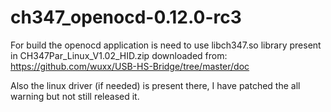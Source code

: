 # ch347_openocd-0.12.0-rc3

For build the openocd application is need to use libch347.so library present in
CH347Par_Linux_V1.02_HID.zip downloaded from:
https://github.com/wuxx/USB-HS-Bridge/tree/master/doc

Also the linux driver (if needed) is present there, I have patched the all warning
but not still released it.



